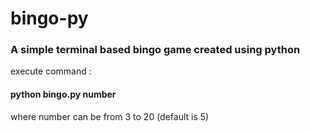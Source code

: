 # bingo-py

### A simple terminal based bingo game created using python

execute command : 

#### python bingo.py number 

where number can be from 3 to 20 (default is 5)
